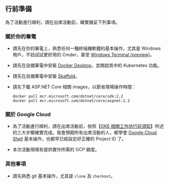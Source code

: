 ## 行前準備

為了活動進行順利，請在出席活動前，確實備妥下列事項。


### 關於你的筆電

- 請先在你的筆電上，熟悉任何一種終端機軟體的基本操作。尤其是 Windows 用戶，不妨試試更好用的 Cmder，甚至 [Windows Terminal (preview)](https://www.microsoft.com/zh-tw/p/windows-terminal-preview/9n0dx20hk701)。

- 請先在自備筆電中安裝 [Docker Desktop](https://www.docker.com/products/docker-desktop)，並開啟其中的 Kubernetes 功能。

- 請先在自備筆電中安裝 [Skaffold](https://skaffold.dev/)。

- 請先下載 ASP.NET Core 相關 images，以節省現場操作時間：

  ```
  docker pull mcr.microsoft.com/dotnet/core/sdk:2.2
  docker pull mcr.microsoft.com/dotnet/core/aspnet:2.2
  ```



### 關於 Google Cloud


- 為了活動進行順利，請在出席活動前，依照【[GKE 相關工作坊行前須知](http://bit.ly/gke-workshops-note)】所述的三大步驟確實完成。我會預期所有出席活動的人，都學會 [Google Cloud Shell](https://cloud.google.com/shell/) 基本操作，也都早已經設定好正確的 Project ID 了。

- 本次活動現場有提供實作所需的 GCP 額度。



### 其他事項

- 請先熟悉 git 基本操作，尤其是 `clone` 及 `checkout`。
